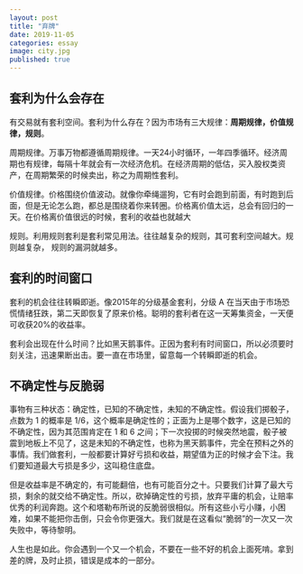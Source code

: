 ```yaml
---
layout: post
title: "弃牌"
date: 2019-11-05
categories: essay
image: city.jpg
published: true
---
```



## 套利为什么会存在

有交易就有套利空间。套利为什么存在？因为市场有三大规律：**周期规律，价值规律，规则**。


周期规律。万事万物都遵循周期规律。一天24小时循环，一年四季循环。经济周期也有规律，每隔十年就会有一次经济危机。在经济周期的低估，买入股权类资产，在周期繁荣的时候卖出，称之为周期性套利。


价值规律。价格围绕价值波动。就像你牵绳遛狗，它有时会跑到前面，有时跑到后面，但是无论怎么跑，都总是围绕着你来转圈。价格离价值太远，总会有回归的一天。在价格离价值很远的时候，套利的收益也就越大


规则。利用规则套利是套利常见用法。往往越复杂的规则，其可套利空间越大。规则越复杂， 规则的漏洞就越多。

## 套利的时间窗口

套利的机会往往转瞬即逝。像2015年的分级基金套利，分级 A 在当天由于市场恐慌情绪狂跌，第二天即恢复了原来价格。聪明的套利者在这一天筹集资金，一天便可收获20%的收益率。

套利会出现在什么时间？比如黑天鹅事件。正因为套利有时间窗口，所以必须要时刻关注，迅速果断出击。要一直在市场里，留意每一个转瞬即逝的机会。


## 不确定性与反脆弱

事物有三种状态：确定性，已知的不确定性，未知的不确定性。假设我们掷骰子，点数为 1 的概率是 1/6，这个概率是确定性的；正面为上是哪个数字，这是已知的不确定性，因为其范围肯定在 1 和 6 之间；下一次投掷的时候突然地震，骰子被震到地板上不见了，这是未知的不确定性，也称为黑天鹅事件，完全在预料之外的事情。我们做套利，一般都要计算好亏损和收益，期望值为正的时候才会下注。我们要知道最大亏损是多少，这叫稳住底盘。

但是收益率是不确定的，有可能翻倍，也有可能百分之十。只要我们计算了最大亏损，剩余的就交给不确定性。所以，砍掉确定性的亏损，放弃平庸的机会，让赔率优秀的利润奔跑。这个和塔勒布所说的反脆弱很相似。所有这些小亏小赚，小困难，如果不能把你击倒，只会令你更强大。我们就是在这看似“脆弱”的一次又一次失败中，等待黎明。


人生也是如此。你会遇到一个又一个机会，不要在一些不好的机会上面死啃。拿到差的牌，及时止损，错误是成本的一部分。
